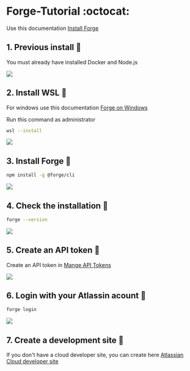 # Forge-Tutorial :octocat:
Use this documentation [Install Forge](https://developer.atlassian.com/platform/forge/getting-started)


 ## 1. Previous install  :cherry_blossom:
 You must already have installed Docker and Node.js

![](https://i.ibb.co/Hn10d3R/image.png)

## 2. Install WSL :cherry_blossom:
For windows use this documentation [Forge on Windows](https://developer.atlassian.com/platform/forge/installing-forge-on-windows/)

Run this command as administrator
```sh
wsl --install
```
![](https://i.ibb.co/vvDz3Nc/wsl-install.png)

## 3. Install Forge :cherry_blossom:


```sh
npm install -g @forge/cli
```
![](https://i.ibb.co/XDH8StX/forge-install.png)


## 4. Check the installation :cherry_blossom:
```sh
forge --version
```
![](https://i.ibb.co/MZsSBbT/forge-version.png)

## 5. Create an API token :cherry_blossom:

Create an API token in [Mange API Tokens](https://id.atlassian.com/manage-profile/security/api-tokens)

![](https://i.ibb.co/xYJFH4f/image.png)

## 6. Login with your Atlassin acount :cherry_blossom:
```sh
forge login
```
![](https://i.ibb.co/6RFbWvd/forge-login.png)

## 7. Create a development site :cherry_blossom:
If you don't have a cloud developer site, you can create here [Atlassian Cloud developer site]( http://go.atlassian.com/cloud-dev)
